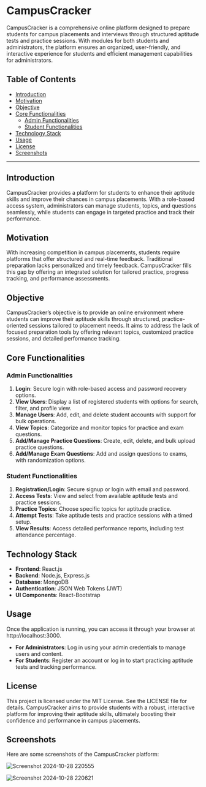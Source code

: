 # CampusCracker

CampusCracker is a comprehensive online platform designed to prepare students for campus placements and interviews through structured aptitude tests and practice sessions. With modules for both students and administrators, the platform ensures an organized, user-friendly, and interactive experience for students and efficient management capabilities for administrators.

## Table of Contents
- [Introduction](#introduction)
- [Motivation](#motivation)
- [Objective](#objective)
- [Core Functionalities](#core-functionalities)
  - [Admin Functionalities](#admin-functionalities)
  - [Student Functionalities](#student-functionalities)
- [Technology Stack](#technology-stack)
- [Usage](#usage)
- [License](#license)
- [Screenshots](#screenshots)

---

## Introduction
CampusCracker provides a platform for students to enhance their aptitude skills and improve their chances in campus placements. With a role-based access system, administrators can manage students, topics, and questions seamlessly, while students can engage in targeted practice and track their performance.

## Motivation
With increasing competition in campus placements, students require platforms that offer structured and real-time feedback. Traditional preparation lacks personalized and timely feedback. CampusCracker fills this gap by offering an integrated solution for tailored practice, progress tracking, and performance assessments.

## Objective
CampusCracker’s objective is to provide an online environment where students can improve their aptitude skills through structured, practice-oriented sessions tailored to placement needs. It aims to address the lack of focused preparation tools by offering relevant topics, customized practice sessions, and detailed performance tracking.

## Core Functionalities

### Admin Functionalities
1. **Login**: Secure login with role-based access and password recovery options.
2. **View Users**: Display a list of registered students with options for search, filter, and profile view.
3. **Manage Users**: Add, edit, and delete student accounts with support for bulk operations.
4. **View Topics**: Categorize and monitor topics for practice and exam questions.
5. **Add/Manage Practice Questions**: Create, edit, delete, and bulk upload practice questions.
6. **Add/Manage Exam Questions**: Add and assign questions to exams, with randomization options.

### Student Functionalities
1. **Registration/Login**: Secure signup or login with email and password.
2. **Access Tests**: View and select from available aptitude tests and practice sessions.
3. **Practice Topics**: Choose specific topics for aptitude practice.
4. **Attempt Tests**: Take aptitude tests and practice sessions with a timed setup.
5. **View Results**: Access detailed performance reports, including test attendance percentage.

## Technology Stack
- **Frontend**: React.js
- **Backend**: Node.js, Express.js
- **Database**: MongoDB
- **Authentication**: JSON Web Tokens (JWT)
- **UI Components**: React-Bootstrap

## Usage
Once the application is running, you can access it through your browser at http://localhost:3000.
- **For Administrators**: Log in using your admin credentials to manage users and content.
- **For Students**: Register an account or log in to start practicing aptitude tests and tracking performance.

## License
This project is licensed under the MIT License. See the LICENSE file for details.
CampusCracker aims to provide students with a robust, interactive platform for improving their aptitude skills, ultimately boosting their confidence and performance in campus placements.

## Screenshots
Here are some screenshots of the CampusCracker platform:

![Screenshot 2024-10-28 220555](https://github.com/user-attachments/assets/5b1e4838-fe87-4146-b627-29ec671b92ea)

![Screenshot 2024-10-28 220621](https://github.com/user-attachments/assets/94b00fb2-bc42-4645-8918-1e18815c78d4)



